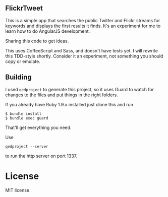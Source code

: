FlickrTweet
-----

This is a simple app that searches the public Twitter and Flickr streams
for keywords and displays the first results it finds. It's an experiment for
me to learn how to do AngularJS development.

Sharing this code to get ideas.

This uses CoffeeScript and Sass, and doesn't have tests yet. I will rewrite
this TDD-style shortly.  Consider it an experiment, not something you should
copy or emulate.

Building
------

I used `qedproject` to generate this project, so it uses Guard to watch for 
changes to the files and put things in the right folders. 

If you already have Ruby 1.9.x installed just clone this and run

~~~
$ bundle install
$ bundle exec guard
~~~

That'll get everything you need.

Use

~~~
qedproject --server
~~~

to run the http server on port 1337.

License
======

MIT license.


